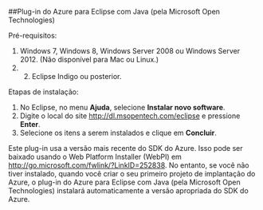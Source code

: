 ##Plug-in do Azure para Eclipse com Java (pela Microsoft Open Technologies)

Pré-requisitos:

1.	Windows 7, Windows 8, Windows Server 2008 ou Windows Server 2012. (Não disponível para Mac ou Linux.)
2.	2. Eclipse Indigo ou posterior.

Etapas de instalação:

1. No Eclipse, no menu **Ajuda**, selecione **Instalar novo software**.
2. Digite o local do site <http://dl.msopentech.com/eclipse> e pressione **Enter**.
3. Selecione os itens a serem instalados e clique em **Concluir**.

Este plug-in usa a versão mais recente do SDK do Azure. Isso pode ser baixado usando o Web Platform Installer (WebPI) em <http://go.microsoft.com/fwlink/?LinkID=252838>. No entanto, se você não tiver instalado, quando você criar o seu primeiro projeto de implantação do Azure, o plug-in do Azure para Eclipse com Java (pela Microsoft Open Technologies) instalará automaticamente a versão apropriada do SDK do Azure. 


